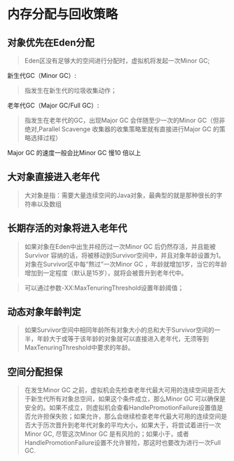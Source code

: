 # 内存分配与回收策略
## 对象优先在Eden分配
> Eden区没有足够大的空间进行分配时，虚拟机将发起一次Minor GC;

新生代GC（Minor GC）:
> 指发生在新生代的垃圾收集动作；

老年代GC（Major GC/Full GC）:
> 指发生在老年代的GC，出现Major GC 会伴随至少一次的Minor GC（但非绝对,Parallel Scavenge 收集器的收集策略里就有直接进行Major GC 的策略选择过程）

Major GC 的速度一般会比Minor GC 慢10 倍以上

## 大对象直接进入老年代
> 大对象是指：需要大量连续空间的Java对象，最典型的就是那种很长的字符串以及数组
## 长期存活的对象将进入老年代
> 如果对象在Eden中出生并经历过一次Minor GC 后仍然存活，并且能被Survivor 容纳的话，将被移动到Survivor空间中，并且对象年龄设置为1。对象在Survivor区中每“熬过”一次Minor GC ，年龄就增加1岁，当它的年龄增加到一定程度（默认是15岁），就将会被晋升到老年代中。

> 可以通过参数-XX:MaxTenuringThreshold设置年龄阈值；
## 动态对象年龄判定
> 如果Survivor空间中相同年龄所有对象大小的总和大于Survivor空间的一半，年龄大于或等于该年龄的对象就可以直接进入老年代，无须等到MaxTenuringThreshold中要求的年龄。

## 空间分配担保
> 在发生Minor GC 之前，虚拟机会先检查老年代最大可用的连续空间是否大于新生代所有对象总空间，如果这个条件成立，那么Minor GC 可以确保是安全的。如果不成立，则虚拟机会查看HandlePromotionFailure设置值是否允许担保失败；如果允许，那么会继续检查老年代最大可用的连续空间是否大于历次晋升到老年代对象的平均大小，如果大于，将尝试着进行一次Minor GC, 尽管这次Minor GC 是有风险的；如果小于，或者HandlePromotionFailure设置不允许冒险，那这时也要改为进行一次Full GC.